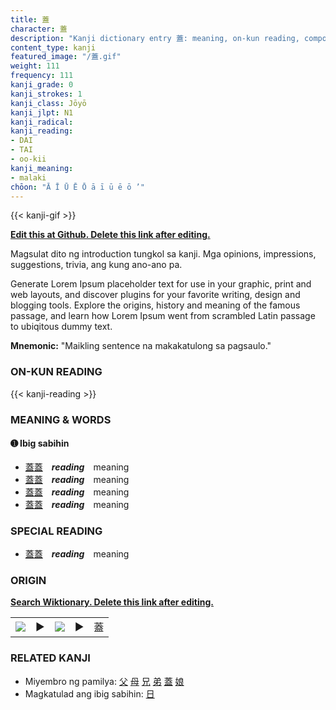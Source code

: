 ```yaml
---
title: 蓋
character: 蓋
description: "Kanji dictionary entry 蓋: meaning, on-kun reading, compounds, origin, related kanji"
content_type: kanji
featured_image: "/蓋.gif"
weight: 111
frequency: 111
kanji_grade: 0
kanji_strokes: 1
kanji_class: Jōyō
kanji_jlpt: N1
kanji_radical: 
kanji_reading: 
- DAI
- TAI
- oo-kii
kanji_meaning:
- malaki
chōon: "Ā Ī Ū Ē Ō ā ī ū ē ō ’"
---
```

[//]: # (Don't edit the line below. Kanji animated GIF code is automatically generated.)
{{< kanji-gif >}}

[//]: # (Edit below this line.)

**[Edit this at Github. Delete this link after editing.](https://github.com/tim0g/tim/tree/main/content/kanji/蓋/index.md)**

Magsulat dito ng introduction tungkol sa kanji. Mga opinions, impressions, suggestions, trivia, ang kung ano-ano pa.

Generate Lorem Ipsum placeholder text for use in your graphic, print and web layouts, and discover plugins for your favorite writing, design and blogging tools. Explore the origins, history and meaning of the famous passage, and learn how Lorem Ipsum went from scrambled Latin passage to ubiqitous dummy text.
 
**Mnemonic:** "Maikling sentence na makakatulong sa pagsaulo."

### ON-KUN READING

[//]: # (Don't edit the line below. ON-KUN READING code is automatically generated.)
{{< kanji-reading >}}

### MEANING & WORDS

#### ➊ **Ibig sabihin**
  - [蓋](../蓋)[蓋](../蓋)　***reading***　meaning
  - [蓋](../蓋)[蓋](../蓋)　***reading***　meaning
  - [蓋](../蓋)[蓋](../蓋)　***reading***　meaning
  - [蓋](../蓋)[蓋](../蓋)　***reading***　meaning

### SPECIAL READING
  - [蓋](../蓋)[蓋](../蓋)　***reading***　meaning

### ORIGIN

**[Search Wiktionary. Delete this link after editing.](https://wiktionary.org/wiki/蓋)**
<table class="kanji-table"><tr><td>
<img src="60px-蓋-bronze.svg.png">
</td><td>▶</td><td>
<img src="60px-蓋-oracle.svg.png">
</td><td>▶</td>
<td class="kanji-origin">蓋</td>
</tr></table>

### RELATED KANJI
- Miyembro ng pamilya: [父](../父) [母](../母) [兄](../兄) [弟](../弟) [蓋](../蓋) [娘](../娘)
- Magkatulad ang ibig sabihin: [日](../日)
